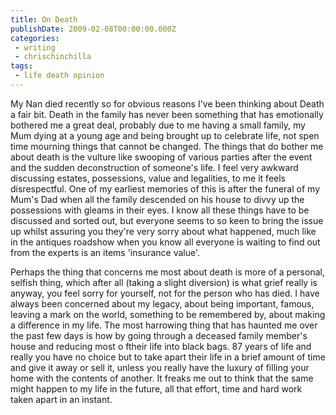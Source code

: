 ```yaml
---
title: On Death
publishDate: 2009-02-08T00:00:00.000Z
categories:
 - writing
 - chrischinchilla
tags:
 - life death opinion
---
```


My Nan died recently so for obvious reasons I've been thinking about Death a fair bit. Death in the family has never been something that has emotionally bothered me a great deal, probably due to me having a small family, my Mum dying at a young age and being brought up to celebrate life, not spen time mourning things that cannot be changed. The things that do bother me about death is the vulture like swooping of various parties after the event and the sudden deconstruction of someone's life. I feel very awkward discussing estates, possessions, value and legalities, to me it feels disrespectful. One of my earliest memories of this is after the funeral of my Mum's Dad when all the family descended on his house to divvy up the possessions with gleams in their eyes. I know all these things have to be discussed and sorted out, but everyone seems to so keen to bring the issue up whilst assuring you they're very sorry about what happened, much like in the antiques roadshow when you know all everyone is waiting to find out from the experts is an items 'insurance value'.

Perhaps the thing that concerns me most about death is more of a personal, selfish thing, which after all (taking a slight diversion) is what grief really is anyway, you feel sorry for yourself, not for the person who has died. I have always been concerned about my legacy, about being important, famous, leaving a mark on the world, something to be remembered by, about making a difference in my life. The most harrowing thing that has haunted me over the past few days is how by going through a deceased family member's house and reducing most o ftheir life into black bags. 87 years of life and really you have no choice but to take apart their life in a brief amount of time and give it away or sell it, unless you really have the luxury of filling your home with the contents of another. It freaks me out to think that the same might happen to my life in the future, all that effort, time and hard work taken apart in an instant.
